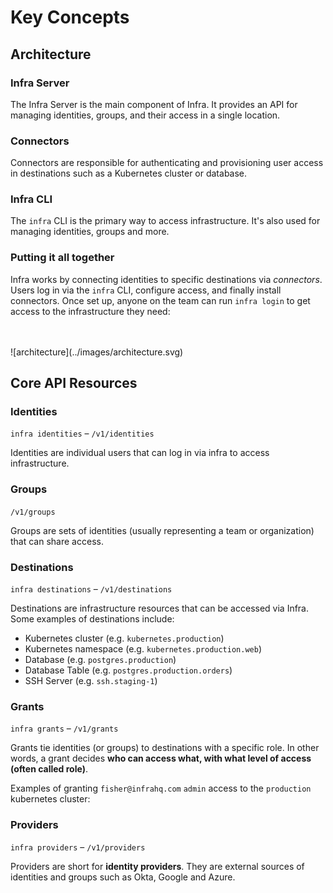 # Key Concepts

## Architecture

### Infra Server

The Infra Server is the main component of Infra. It provides an API for managing identities, groups, and their access in a single location.

### Connectors

Connectors are responsible for authenticating and provisioning user access in destinations such as a Kubernetes cluster or database.

### Infra CLI

The `infra` CLI is the primary way to access infrastructure. It's also used for managing identities, groups and more.

### Putting it all together

Infra works by connecting identities to specific destinations via _connectors_. Users log in via the `infra` CLI, configure access, and finally install connectors. Once set up, anyone on the team can run `infra login` to get access to the infrastructure they need:

<br />
<br />
![architecture](../images/architecture.svg)
<br />

## Core API Resources

### Identities

`infra identities` – `/v1/identities`

Identities are individual users that can log in via infra to access infrastructure.

### Groups

`/v1/groups`

Groups are sets of identities (usually representing a team or organization) that can share access.

### Destinations

`infra destinations` – `/v1/destinations`

Destinations are infrastructure resources that can be accessed via Infra. Some examples of destinations include:

* Kubernetes cluster (e.g. `kubernetes.production`)
* Kubernetes namespace (e.g. `kubernetes.production.web`)
* Database (e.g. `postgres.production`)
* Database Table (e.g. `postgres.production.orders`)
* SSH Server (e.g. `ssh.staging-1`)

### Grants

`infra grants` – `/v1/grants`

Grants tie identities (or groups) to destinations with a specific role. In other words, a grant decides **who can access what, with what level of access (often called role)**.

Examples of granting `fisher@infrahq.com` `admin` access to the `production` kubernetes cluster:

### Providers

`infra providers` – `/v1/providers`

Providers are short for **identity providers**. They are external sources of identities and groups such as Okta, Google and Azure.

